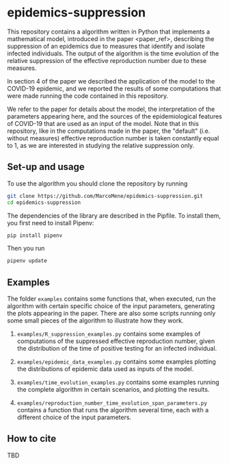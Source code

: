 # epidemics-suppression

This repository contains a algorithm written in Python that implements a mathematical model, introduced in the paper <paper_ref>, describing the suppression of an epidemics due to measures that identify and isolate infected individuals. The output of the algorithm is the time evolution of the relative suppression of the effective reproduction number due to these measures.

In section 4 of the paper we described the application of the model to the COVID-19 epidemic, and we reported the results of some computations that were made running the code contained in this repository.

We refer to the paper for details about the model, the interpretation of the parameters appearing here, and the sources of the epidemiological features of COVID-19 that are used as an input of the model. Note that in this repository, like in the computations made in the paper, the "default" (i.e. without measures) effective reproduction number is taken constantly equal to 1, as we are interested in studying the relative suppression only.


## Set-up and usage

To use the algorithm you should clone the repository by running
```sh
git clone https://github.com/MarcoMene/epidemics-suppression.git
cd epidemics-suppression
```
The dependencies of the library are described in the Pipfile. To install them, you first need to install Pipenv:
```sh
pip install pipenv
```
Then you run
```sh
pipenv update
```

## Examples

The folder `examples` contains some functions that, when executed, run the algorithm with certain specific choice of the input parameters, generating the plots appearing in the paper. There are also some scripts running only some small pieces of the algorithm to illustrate how they work.

1. `examples/R_suppression_examples.py` contains some examples of computations of the suppressed effective reproduction number, given the distribution of the time of positive testing for an infected individual.

2. `examples/epidemic_data_examples.py` contains some examples plotting the distributions of epidemic data used as inputs of the model.

3. `examples/time_evolution_examples.py` contains some examples running the complete algorithm in certain scenarios, and plotting the results.

4. `examples/reproduction_number_time_evolution_span_parameters.py` contains a function that runs the algorithm several time, each with a different choice of the input parameters.

## How to cite

TBD
